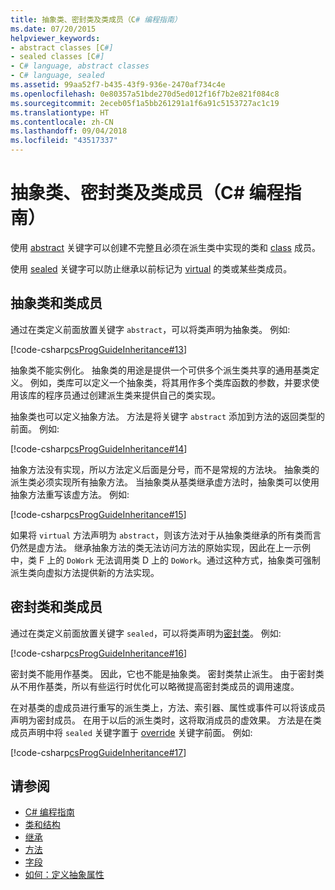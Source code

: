 ```yaml
---
title: 抽象类、密封类及类成员（C# 编程指南）
ms.date: 07/20/2015
helpviewer_keywords:
- abstract classes [C#]
- sealed classes [C#]
- C# language, abstract classes
- C# language, sealed
ms.assetid: 99aa52f7-b435-43f9-936e-2470af734c4e
ms.openlocfilehash: 0e80357a51bde270d5ed012f16f7b2e821f084c8
ms.sourcegitcommit: 2eceb05f1a5bb261291a1f6a91c5153727ac1c19
ms.translationtype: HT
ms.contentlocale: zh-CN
ms.lasthandoff: 09/04/2018
ms.locfileid: "43517337"
---
```

# <a name="abstract-and-sealed-classes-and-class-members-c-programming-guide"></a>抽象类、密封类及类成员（C# 编程指南）
使用 [abstract](../../../csharp/language-reference/keywords/abstract.md) 关键字可以创建不完整且必须在派生类中实现的类和 [class](../../../csharp/language-reference/keywords/class.md) 成员。  
  
 使用 [sealed](../../../csharp/language-reference/keywords/sealed.md) 关键字可以防止继承以前标记为 [virtual](../../../csharp/language-reference/keywords/virtual.md) 的类或某些类成员。  
  
## <a name="abstract-classes-and-class-members"></a>抽象类和类成员  
 通过在类定义前面放置关键字 `abstract`，可以将类声明为抽象类。 例如:  
  
 [!code-csharp[csProgGuideInheritance#13](../../../csharp/programming-guide/classes-and-structs/codesnippet/CSharp/abstract-and-sealed-classes-and-class-members_1.cs)]  
  
 抽象类不能实例化。 抽象类的用途是提供一个可供多个派生类共享的通用基类定义。 例如，类库可以定义一个抽象类，将其用作多个类库函数的参数，并要求使用该库的程序员通过创建派生类来提供自己的类实现。  
  
 抽象类也可以定义抽象方法。 方法是将关键字 `abstract` 添加到方法的返回类型的前面。 例如:  
  
 [!code-csharp[csProgGuideInheritance#14](../../../csharp/programming-guide/classes-and-structs/codesnippet/CSharp/abstract-and-sealed-classes-and-class-members_2.cs)]  
  
 抽象方法没有实现，所以方法定义后面是分号，而不是常规的方法块。 抽象类的派生类必须实现所有抽象方法。 当抽象类从基类继承虚方法时，抽象类可以使用抽象方法重写该虚方法。 例如:  
  
 [!code-csharp[csProgGuideInheritance#15](../../../csharp/programming-guide/classes-and-structs/codesnippet/CSharp/abstract-and-sealed-classes-and-class-members_3.cs)]  
  
 如果将 `virtual` 方法声明为 `abstract`，则该方法对于从抽象类继承的所有类而言仍然是虚方法。 继承抽象方法的类无法访问方法的原始实现，因此在上一示例中，类 F 上的 `DoWork` 无法调用类 D 上的 `DoWork`。通过这种方式，抽象类可强制派生类向虚拟方法提供新的方法实现。  
  
## <a name="sealed-classes-and-class-members"></a>密封类和类成员  
 通过在类定义前面放置关键字 `sealed`，可以将类声明为[密封类](../../../csharp/language-reference/keywords/sealed.md)。 例如:  
  
 [!code-csharp[csProgGuideInheritance#16](../../../csharp/programming-guide/classes-and-structs/codesnippet/CSharp/abstract-and-sealed-classes-and-class-members_4.cs)]  
  
 密封类不能用作基类。 因此，它也不能是抽象类。 密封类禁止派生。 由于密封类从不用作基类，所以有些运行时优化可以略微提高密封类成员的调用速度。  
  
 在对基类的虚成员进行重写的派生类上，方法、索引器、属性或事件可以将该成员声明为密封成员。 在用于以后的派生类时，这将取消成员的虚效果。 方法是在类成员声明中将 `sealed` 关键字置于 [override](../../../csharp/language-reference/keywords/override.md) 关键字前面。 例如:  
  
 [!code-csharp[csProgGuideInheritance#17](../../../csharp/programming-guide/classes-and-structs/codesnippet/CSharp/abstract-and-sealed-classes-and-class-members_5.cs)]  
  
## <a name="see-also"></a>请参阅

- [C# 编程指南](../../../csharp/programming-guide/index.md)  
- [类和结构](../../../csharp/programming-guide/classes-and-structs/index.md)  
- [继承](../../../csharp/programming-guide/classes-and-structs/inheritance.md)  
- [方法](../../../csharp/programming-guide/classes-and-structs/methods.md)  
- [字段](../../../csharp/programming-guide/classes-and-structs/fields.md)  
- [如何：定义抽象属性](../../../csharp/programming-guide/classes-and-structs/how-to-define-abstract-properties.md)
